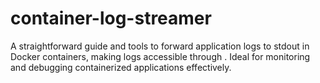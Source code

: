 # container-log-streamer
A straightforward guide and tools to forward application logs to stdout in Docker containers, making logs accessible through . Ideal for monitoring and debugging containerized applications effectively.
